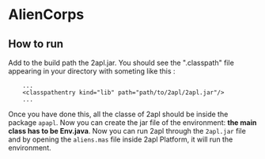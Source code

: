 # AlienCorps

## How to run
Add to the build path the 2apl.jar. You should see the ".classpath" file appearing in your directory with someting like this : 
```
    ...
	<classpathentry kind="lib" path="path/to/2apl/2apl.jar"/>
	...
```
Once you have done this, all the classe of 2apl should be inside the package ```apapl```. 
Now you can create the jar file of the environment: **the main class has to be Env.java**.
Now you can run 2apl through the ```2apl.jar``` file and by opening the ```aliens.mas``` file inside 2apl Platform, it will run the environment.
